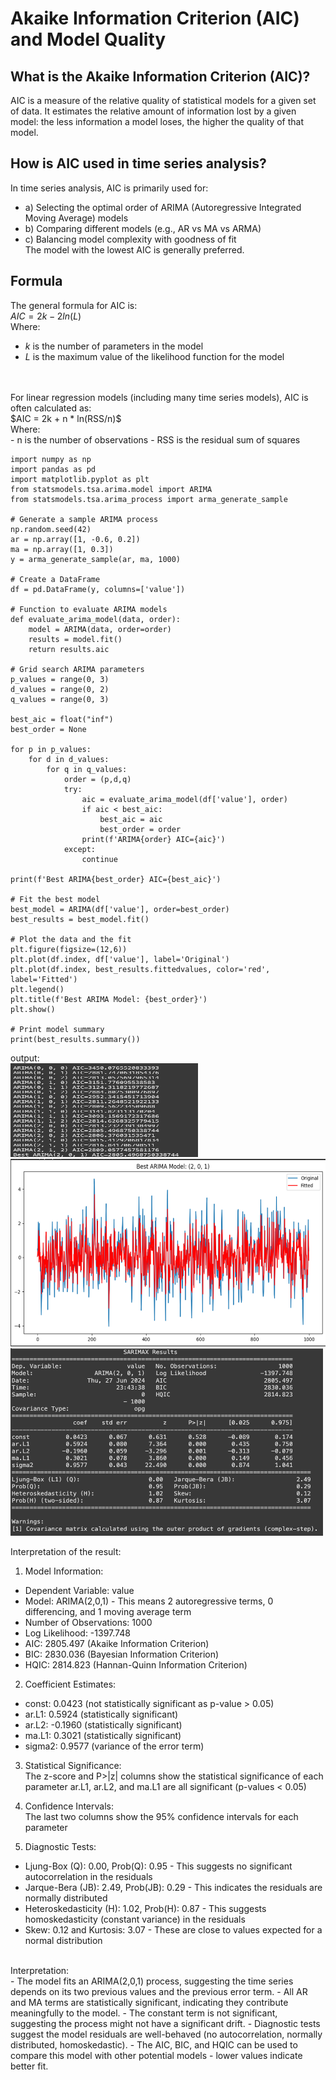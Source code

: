 # Akaike Information Criterion (AIC) and Model Quality

## What is the Akaike Information Criterion (AIC)?
AIC is a measure of the relative quality of statistical models for a given set of data. It estimates the relative amount of information lost by a given model: the less information a model loses, the higher the quality of that model. <br /> 

## How is AIC used in time series analysis?
In time series analysis, AIC is primarily used for:  <br /> 
  - a) Selecting the optimal order of ARIMA (Autoregressive Integrated Moving Average) models <br /> 
  - b) Comparing different models (e.g., AR vs MA vs ARMA) <br /> 
  - c) Balancing model complexity with goodness of fit <br /> 
The model with the lowest AIC is generally preferred.  <br /> 

## Formula
The general formula for AIC is: <br /> 
$AIC = 2k - 2ln(L)$
<br /> 
Where: <br /> 
- $k$ is the number of parameters in the model
- $L$ is the maximum value of the likelihood function for the model
<br />
<br /> 
For linear regression models (including many time series models), AIC is often calculated as: <br />
$AIC = 2k + n * ln(RSS/n)$
<br />
Where: <br /> 
- n is the number of observations
- RSS is the residual sum of squares
<br />

```
import numpy as np
import pandas as pd
import matplotlib.pyplot as plt
from statsmodels.tsa.arima.model import ARIMA
from statsmodels.tsa.arima_process import arma_generate_sample

# Generate a sample ARIMA process
np.random.seed(42)
ar = np.array([1, -0.6, 0.2])
ma = np.array([1, 0.3])
y = arma_generate_sample(ar, ma, 1000)

# Create a DataFrame
df = pd.DataFrame(y, columns=['value'])

# Function to evaluate ARIMA models
def evaluate_arima_model(data, order):
    model = ARIMA(data, order=order)
    results = model.fit()
    return results.aic

# Grid search ARIMA parameters
p_values = range(0, 3)
d_values = range(0, 2)
q_values = range(0, 3)

best_aic = float("inf")
best_order = None

for p in p_values:
    for d in d_values:
        for q in q_values:
            order = (p,d,q)
            try:
                aic = evaluate_arima_model(df['value'], order)
                if aic < best_aic:
                    best_aic = aic
                    best_order = order
                print(f'ARIMA{order} AIC={aic}')
            except:
                continue

print(f'Best ARIMA{best_order} AIC={best_aic}')

# Fit the best model
best_model = ARIMA(df['value'], order=best_order)
best_results = best_model.fit()

# Plot the data and the fit
plt.figure(figsize=(12,6))
plt.plot(df.index, df['value'], label='Original')
plt.plot(df.index, best_results.fittedvalues, color='red', label='Fitted')
plt.legend()
plt.title(f'Best ARIMA Model: {best_order}')
plt.show()

# Print model summary
print(best_results.summary())
```
output: <br /> 
<img src="images/aic_print.png?" width="300" height="150"/>
<img src="images/aic_results.png?" width="600" height="300"/>
<img src="images/aic_sarimax_results.png?" width="500" height="300"/>

Interpretation of the result: <br /> 
1. Model Information: <br /> 
- Dependent Variable: value
- Model: ARIMA(2,0,1) - This means 2 autoregressive terms, 0 differencing, and 1 moving average term
- Number of Observations: 1000
- Log Likelihood: -1397.748
- AIC: 2805.497 (Akaike Information Criterion)
- BIC: 2830.036 (Bayesian Information Criterion)
- HQIC: 2814.823 (Hannan-Quinn Information Criterion)

2. Coefficient Estimates: <br /> 
- const: 0.0423 (not statistically significant as p-value > 0.05)
- ar.L1: 0.5924 (statistically significant)
- ar.L2: -0.1960 (statistically significant)
- ma.L1: 0.3021 (statistically significant)
- sigma2: 0.9577 (variance of the error term)

3. Statistical Significance: <br /> 
The z-score and P>|z| columns show the statistical significance of each parameter
ar.L1, ar.L2, and ma.L1 are all significant (p-values < 0.05)

4. Confidence Intervals: <br /> 
The last two columns show the 95% confidence intervals for each parameter

6. Diagnostic Tests:
- Ljung-Box (Q): 0.00, Prob(Q): 0.95 - This suggests no significant autocorrelation in the residuals
- Jarque-Bera (JB): 2.49, Prob(JB): 0.29 - This indicates the residuals are normally distributed
- Heteroskedasticity (H): 1.02, Prob(H): 0.87 - This suggests homoskedasticity (constant variance) in the residuals
- Skew: 0.12 and Kurtosis: 3.07 - These are close to values expected for a normal distribution
<br /> 
Interpretation: <br /> 
- The model fits an ARIMA(2,0,1) process, suggesting the time series depends on its two previous values and the previous error term.
- All AR and MA terms are statistically significant, indicating they contribute meaningfully to the model.
- The constant term is not significant, suggesting the process might not have a significant drift.
- Diagnostic tests suggest the model residuals are well-behaved (no autocorrelation, normally distributed, homoskedastic).
- The AIC, BIC, and HQIC can be used to compare this model with other potential models - lower values indicate better fit.
